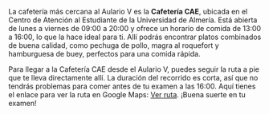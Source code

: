 La cafetería más cercana al Aulario V es la **Cafetería CAE**, ubicada en el Centro de Atención al Estudiante de la Universidad de Almería. Está abierta de lunes a viernes de 09:00 a 20:00 y ofrece un horario de comida de 13:00 a 16:00, lo que la hace ideal para ti. Allí podrás encontrar platos combinados de buena calidad, como pechuga de pollo, magra al roquefort y hamburguesa de buey, perfectos para una comida rápida.

Para llegar a la Cafetería CAE desde el Aulario V, puedes seguir la ruta a pie que te lleva directamente allí. La duración del recorrido es corta, así que no tendrás problemas para comer antes de tu examen a las 16:00. Aquí tienes el enlace para ver la ruta en Google Maps: [Ver ruta](https://www.google.com/maps/dir/?api=1&origin=Aulario+V+Universidad+de+Almería,+Almería,+España&destination=Cafetería+CAE+Universidad+de+Almería,+Almería,+España&hl=es&travelmode=walking). ¡Buena suerte en tu examen!